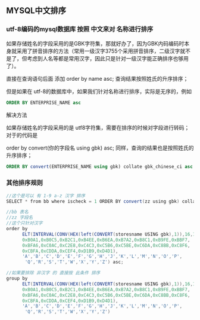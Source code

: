 ## MYSQL中文排序

### utf-8编码的mysql数据库 按照 中文来对 名称进行排序

如果存储姓名的字段采用的是GBK字符集，那就好办了，因为GBK内码编码时本身就采用了拼音排序的方法（常用一级汉字3755个采用拼音排序，二级汉字就不是了，但考虑到人名等都是常用汉字，因此只是针对一级汉字能正确排序也够用了）。

直接在查询语句后面 添加 order by name asc; 查询结果按照姓氏的升序排序；

但是如果在 utf-8的数据库中，如果我们针对名称进行排序，实际是无序的，例如

```sql
ORDER BY ENTERPRISE_NAME asc
```



解决方法

如果存储姓名的字段采用的是 utf8字符集，需要在排序的时候对字段进行转码；对于的代码是

order by convert(你的字段名 using gbk) asc; 同样，查询的结果也是按照姓氏的升序排序；

```sql
ORDER BY convert(ENTERPRISE_NAME using gbk) collate gbk_chinese_ci asc
```



### 其他排序规则

```java
//这个是可以 有 1-9 a-z 汉字 排序
SELECT * from bb where ischeck = 1 ORDER BY convert(zz using gbk) collate gbk_chinese_ci asc

//bb 表名
//zz 字段名
//这个只针对汉字
order by
      ELT(INTERVAL(CONV(HEX(left(CONVERT(storesname USING gbk),1)),16,10),
      0xB0A1,0xB0C5,0xB2C1,0xB4EE,0xB6EA,0xB7A2,0xB8C1,0xB9FE,0xBBF7,          
      0xBFA6,0xC0AC,0xC2E8,0xC4C3,0xC5B6,0xC5BE,0xC6DA,0xC8BB,0xC8F6,
      0xCBFA,0xCDDA,0xCEF4,0xD1B9,0xD4D1),
      'A','B','C','D','E','F','G','H','J','K','L','M','N','O','P',
       'Q','R','S','T','W','X','Y','Z') asc;

//如果要排除 非汉字 的 直接按 此条件 排序
group by
      ELT(INTERVAL(CONV(HEX(left(CONVERT(storesname USING gbk),1)),16,10),
      0xB0A1,0xB0C5,0xB2C1,0xB4EE,0xB6EA,0xB7A2,0xB8C1,0xB9FE,0xBBF7,          
      0xBFA6,0xC0AC,0xC2E8,0xC4C3,0xC5B6,0xC5BE,0xC6DA,0xC8BB,0xC8F6,
      0xCBFA,0xCDDA,0xCEF4,0xD1B9,0xD4D1),
      'A','B','C','D','E','F','G','H','J','K','L','M','N','O','P',
       'Q','R','S','T','W','X','Y','Z')

```

